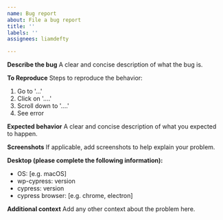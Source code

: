 ```yaml
---
name: Bug report
about: File a bug report
title: ''
labels: ''
assignees: liamdefty

---
```


**Describe the bug**
A clear and concise description of what the bug is.

**To Reproduce**
Steps to reproduce the behavior:
1. Go to '...'
2. Click on '....'
3. Scroll down to '....'
4. See error

**Expected behavior**
A clear and concise description of what you expected to happen.

**Screenshots**
If applicable, add screenshots to help explain your problem.

**Desktop (please complete the following information):**
- OS: [e.g. macOS]
- wp-cypress: version
- cypress: version
- cypress browser: [e.g. chrome, electron]

**Additional context**
Add any other context about the problem here.
